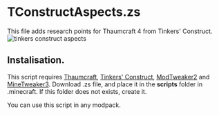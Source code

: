 # TConstructAspects.zs
This file adds research points for Thaumcraft 4 from Tinkers' Construct. 
![tinkers construct aspects](https://github.com/user-attachments/assets/5807e662-1cc1-4d21-a31f-ce8fe07f0df6)



## Instalisation.

This script requires [Thaumcraft](https://www.curseforge.com/minecraft/mc-mods/thaumcraft), [Tinkers' Construct](https://www.curseforge.com/minecraft/mc-mods/tinkers-construct), [ModTweaker2](https://www.curseforge.com/minecraft/mc-mods/modtweaker) and [MineTweaker3](https://www.curseforge.com/minecraft/mc-mods/minetweaker-recipemaker).
Download .zs file, and place it in the **scripts** folder in .minecraft. If this folder does not exists, create it.

You can use this script in any modpack. 
